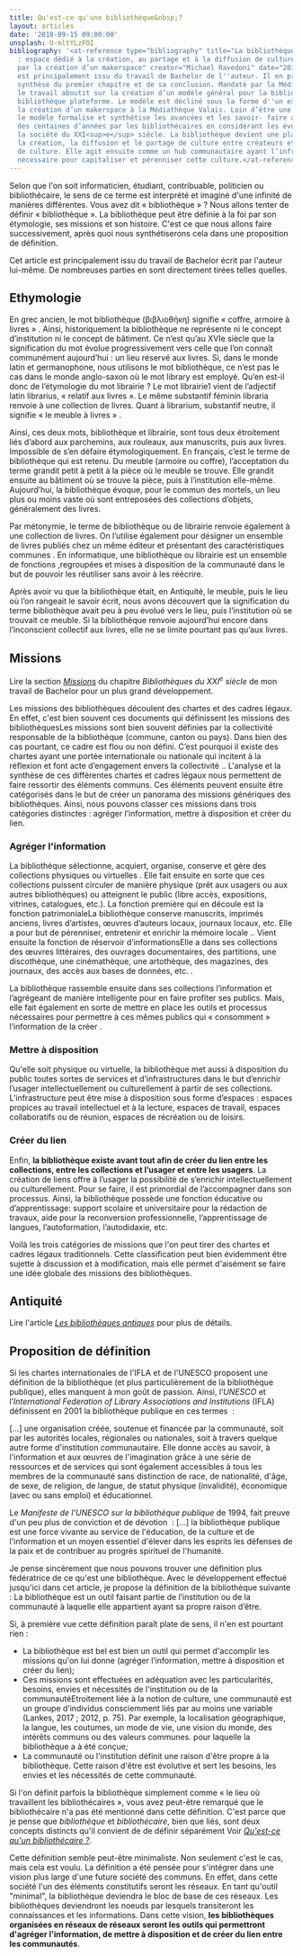 ```yaml
---
title: Qu'est-ce qu'une bibliothèque&nbsp;?
layout: articles
date: '2018-09-15 09:00:00'
unsplash: U-mltYLzFOI
bibliography: '<at-reference type="bibliography" title="La bibliothèque plateforme
  : espace dédié à la création, au partage et à la diffusion de culture – exemple
  par la création d’un makerspace" creator="Michael Ravedoni" date="2018">Cet article
  est principalement issu du travail de Bachelor de l''auteur. Il en présente une
  synthèse du premier chapitre et de sa conclusion. Mandaté par la Médiathèque Valais,
  le travail aboutit sur la création d’un modèle général pour la bibliothèque : la
  bibliothèque plateforme. Le modèle est décliné sous la forme d''un exemple pour
  la création d’un makerspace à la Médiathèque Valais. Loin d’être une révolution,
  le modèle formalise et synthétise les avancées et les savoir- faire acquis depuis
  des centaines d’années par les bibliothécaires en considérant les évolutions de
  la société du XXI<sup>e</sup> siècle. La bibliothèque devient une plateforme facilitant
  la création, la diffusion et le partage de culture entre créateurs et utilisateurs
  de culture. Elle agit ensuite comme un hub communautaire ayant l’infrastructure
  nécessaire pour capitaliser et pérenniser cette culture.</at-reference>'
---
```


Selon que l'on soit informaticien, étudiant, contribuable, politicien ou bibliothécaire, le sens de ce terme est interprété et imaginé d'une infinité de manières différentes. Vous avez dit « bibliothèque » ? Nous allons tenter de définir « bibliothèque ». La bibliothèque peut être définie à la foi par son étymologie, ses missions et son histoire. C'est ce que nous allons faire successivement, après quoi nous synthétiserons cela dans une proposition de définition.

<at-callout type="block">Cet article est principalement issu du travail de Bachelor écrit par l'auteur lui-même. De nombreuses parties en sont directement tirées telles quelles.</at-callout>

## Ethymologie
En grec ancien, le mot bibliothèque (βιβλιοθήκη) signifie « coffre, armoire à livres » <at-reference  key="barbier16" title="Histoire des bibliothèques : d'Alexandrie aux bibliothèques virtuelles" creator="Barbier, Frédéric" date="2016" publisher="Armand Colin" isbn="9782200616250" itemType="book" locator="7" label="p. "></at-reference>. Ainsi, historiquement la bibliothèque ne représente ni le concept d’institution ni le concept de bâtiment. Ce n’est qu’au XVIe siècle que la signification du mot évolue progressivement vers celle que l’on connaît communément aujourd’hui : un lieu réservé aux livres. Si, dans le monde latin et germanophone, nous utilisons le mot bibliothèque, ce n’est pas le cas dans le monde anglo-saxon où le mot library est employé. Qu’en est-il donc de l’étymologie du mot librairie ? Le mot librairie1 vient de l’adjectif latin librarius, « relatif aux livres ». Le même substantif féminin libraria renvoie à une collection de livres. Quant à librarium, substantif neutre, il signifie « le meuble à livres » <at-citation key="barbier16" locator="8" label="p. "></at-citation>.

Ainsi, ces deux mots, bibliothèque et librairie, sont tous deux étroitement liés d’abord aux parchemins, aux rouleaux, aux manuscrits, puis aux livres. Impossible de s’en défaire étymologiquement. En français, c’est le terme de bibliothèque qui est retenu. Du meuble (armoire ou coffre), l’acceptation du terme grandit petit à petit à la pièce où le meuble se trouve. Elle grandit ensuite au bâtiment où se trouve la pièce, puis à l’institution elle-même. Aujourd’hui, la bibliothèque évoque, pour le commun des mortels, un lieu plus ou moins vaste où sont entreposées des collections d’objets, généralement des livres.

Par métonymie, le terme de bibliothèque ou de librairie renvoie également à une collection de livres. On l’utilise également pour désigner un ensemble de livres publiés chez un même éditeur et présentant des caractéristiques communes <at-citation key="barbier16" locator="7" label="p. "></at-citation>. En informatique, une bibliothèque ou librairie est un ensemble de fonctions ,regroupées et mises à disposition de la communauté dans le but de pouvoir les réutiliser sans avoir à les réécrire.

Après avoir vu que la bibliothèque était, en Antiquité, le meuble, puis le lieu où l’on rangeait le savoir écrit, nous avons découvert que la signification du terme bibliothèque avait peu à peu évolué vers le lieu, puis l’institution où se trouvait ce meuble. Si la bibliothèque renvoie aujourd’hui encore dans l’inconscient collectif aux livres, elle ne se limite pourtant pas qu’aux livres.

## Missions
<at-callout type="block">Lire la section <i><a href="{{ site.baseurl }}{% link _tb/03-bibliotheques-xxi-siecle.md %}#missions">Missions</a></i> du chapitre <i>Bibliothèques du XXI<sup>e</sup> siècle</i> de mon travail de Bachelor pour un plus grand développement.</at-callout>

Les missions des bibliothèques découlent des chartes et des cadres légaux. En effet, c'est bien souvent ces documents qui définissent les missions des bibliothèques<at-note>Les missions sont bien souvent définies par la collectivité responsable de la bibliothèque (commune, canton ou pays). Dans bien des cas pourtant, ce cadre est flou ou non défini. C’est pourquoi il existe des chartes ayant une portée internationale ou nationale qui incitent à la réflexion et font acte d’engagement envers la collectivité <at-reference title="Missions des bibliothèques" date="2012" creator="enssib" publisher="enssib" url=" http://www.enssib.fr/le-dictionnaire/missions-des-bibliotheques"></at-reference>.</at-note>. L'analyse et la synthèse de ces différentes chartes et cadres légaux nous permettent de faire ressortir des éléments communs. Ces éléments peuvent ensuite être catégorisés dans le but de créer un panorama des missions génériques des bibliothèques. Ainsi, nous pouvons classer ces missions dans trois catégories distinctes : agréger l’information, mettre à disposition et créer du lien.

### Agréger l'information
La bibliothèque sélectionne, acquiert, organise, conserve et gère des collections physiques ou virtuelles <at-reference key="levfuture11" title="Confronting the future: strategic visions for the 21st century public library" creator="Levien, Roger Eli" date="2011" publisher="ALA Office for Information Technology Policy" place="Washington, D.C." locator="12" label="p. "></at-reference>. Elle fait ensuite en sorte que ces collections puissent circuler de manière physique (prêt aux usagers ou aux autres bibliothèques) ou atteignent le public (libre accès, expositions, vitrines, catalogues, etc.). La fonction première qui en découle est la fonction patrimoniale<at-note>La bibliothèque conserve manuscrits, imprimés anciens, livres d’artistes, œuvres d’auteurs locaux, journaux locaux, etc. Elle a pour but de pérenniser, entretenir et enrichir la mémoire locale <at-reference key="abbiblio11" title="Les bibliothèques" creator="Bertrand, Anne-Marie" date="2011" publisher="La Découverte" isbn="9782707169877" place="Paris" itemType="book" label="p. " locator="69"></at-reference>.</at-note>. Vient ensuite la fonction de réservoir d’informations<at-note>Elle a dans ses collections des œuvres littéraires, des ouvrages documentaires, des partitions, une discothèque, une cinémathèque, une artothèque, des magazines, des journaux, des accès aux bases de données, etc.</at-note> <at-citation key="abbiblio11" label="p. " locator="75"></at-citation>.

La bibliothèque rassemble ensuite dans ses collections l’information et l’agrégeant de manière intelligente pour en faire profiter ses publics. Mais, elle fait également en sorte de mettre en place les outils et processus nécessaires pour permettre à ces mêmes publics qui « consomment » l’information de la créer <at-reference key="cojaent16" title="Entretiens" date="2016" creator="Jacquesson, Alain, Jauslin, Jean-Frédéric, Villard, Hubert et Cordonier, Jacques." isbn="9782940587032" publisher="L’Esprit de la lettre éditions" itemType="book" label="p. " locator="23"></at-reference>.

### Mettre à disposition
Qu'elle soit physique ou virtuelle, la bibliothèque met aussi à disposition du public toutes sortes de services et d’infrastructures dans le but d’enrichir l’usager intellectuellement ou culturellement à partir de ses collections. L’infrastructure peut être mise à disposition sous forme d’espaces <at-citation key="cojaent16" label="p. " locator="115"></at-citation> : espaces propices au travail intellectuel et à la lecture, espaces de travail, espaces collaboratifs ou de réunion, espaces de récréation ou de loisirs.

### Créer du lien
Enfin, **la bibliothèque existe avant tout afin de créer du lien entre les collections, entre les collections et l’usager et entre les usagers**. La création de liens offre à l’usager la possibilité de s’enrichir intellectuellement ou culturellement. Pour se faire, il est primordial de l’accompagner dans son processus. Ainsi, la bibliothèque possède une fonction éducative ou d’apprentissage: support scolaire et universitaire pour la rédaction de travaux, aide pour la reconversion professionnelle, l’apprentissage de langues, l’autoformation, l’autodidaxie, etc.

Voilà les trois catégories de missions que l'on peut tirer des chartes et cadres légaux traditionnels. Cette classification peut bien évidemment être sujette à discussion et à modification, mais elle permet d'aisément se faire une idée globale des missions des bibliothèques.

## Antiquité
<at-callout type="block">Lire l'article <i><a href="{# site.baseurl #}{# link _articles/les-bibliotheques-antiques.md #}">Les bibliothèques antiques</a></i> pour plus de détails.</at-callout>

## Proposition de définition
Si les chartes internationales de l'IFLA et de l'UNESCO proposent une définition de la bibliothèque (et plus particulièrement de la bibliothèque publique), elles manquent à mon goût de passion. Ainsi, l’<i>UNESCO</i> et l’<i>International Federation of Library Associations and Institutions</i> (IFLA) définissent en 2001 la bibliothèque publique en ces termes <at-reference creator="IFLA" date="2001" title="Les services de la bibliothèque publique: principes directeurs de l’IFLA-Unesco" place="Paris" publisher="ABF" isbn="978-2-900177-21-1" itemType="book"></at-reference> :

<at-blockquote type="default">[…] une organisation créée, soutenue et financée par la communauté, soit par les autorités locales, régionales ou nationales, soit à travers quelque autre forme d'institution communautaire. Elle donne accès au savoir, à l'information et aux œuvres de l'imagination grâce à une série de ressources et de services qui sont également accessibles à tous les membres de la communauté sans distinction de race, de nationalité, d'âge, de sexe, de religion, de langue, de statut physique (invalidité), économique (avec ou sans emploi) et éducationnel.</at-blockquote>

Le <i>Manifeste de l'UNESCO sur la bibliothèque publique</i> de 1994, fait preuve d'un peu plus de conviction et de dévotion <at-reference creator="UNESCO" date="1994" title="Manifeste de l’UNESCO sur la bibliothèque publique" place="Paris" publisher="UNESCO/IFLA" url="http://unesdoc.unesco.org/images/0011/001121/112122fo.pdf"></at-reference> :
<at-blockquote type="default">[…] la bibliothèque publique est une force vivante au service de l'éducation, de la culture et de l'information et un moyen essentiel d'élever dans les esprits les défenses de la paix et de contribuer au progrès spirituel de l'humanité.</at-blockquote>

Je pense sincèrement que nous pouvons trouver une définition plus fédératrice de ce qu'est une bibliothèque. Avec le développement effectué jusqu'ici dans cet article, je propose la définition de la bibliothèque suivante :
<at-block type="definition" heading="Bibliothèque">La bibliothèque est un outil faisant partie de l’institution ou de la communauté à laquelle elle appartient ayant sa propre raison d’être.</at-block>

Si, à première vue cette définition paraît plate de sens, il n'en est pourtant rien :

- La bibliothèque est bel est bien un outil qui permet d'accomplir les missions qu'on lui donne (agréger l’information, mettre à disposition et créer du lien);
- Ces missions sont effectuées en adéquation avec les particularités, besoins, envies et nécessités de l'institution ou de la communauté<at-note>Etroitement liée à la notion de culture, une communauté est un groupe d’individus consciemment liés par au moins une variable (Lankes, 2017 ; 2012, p. 75). Par exemple, la localisation géographique, la langue, les coutumes, un mode de vie, une vision du monde, des intérêts communs ou des valeurs communes.</at-note> pour laquelle la bibliothèque a à été conçue;
- La communauté ou l'institution définit une raison d'être propre à la bibliothèque. Cette raison d'être est évolutive et sert les besoins, les envies et les nécessités de cette communauté.

Si l'on définit parfois la bibliothèque simplement comme « le lieu où travaillent les bibliothécaires », vous avez peut-être remarqué que le bibliothécaire n'a pas été mentionné dans cette définition. C'est parce que je pense que <i>bibliothèque</i> et <i>bibliothécaire</i>, bien que liés, sont deux concepts distincts qu'il convient de de définir séparément <at-callout>Voir <i><a href="{{ site.url }}{% link _articles/qu-est-ce-qu-un-bibliothecaire.md %}">Qu'est-ce qu'un bibliothécaire&nbsp;?</a></i></at-callout>.

Cette définition semble peut-être minimaliste. Non seulement c'est le cas, mais cela est voulu. La définition a été pensée pour s'intégrer dans une vision plus large d'une future société des communs. En effet, dans cette société l'un des éléments constitutifs seront les réseaux. En tant qu'outil "minimal", la bibliothèque deviendra le bloc de base de ces réseaux. Les bibliothèques deviendront les noeuds par lesquels transiteront les connaissances et les informations. Dans cette vision, <strong>les bibliothèques organisées en réseaux de réseaux seront les outils qui permettront d'agréger l'information, de mettre à disposition et de créer du lien entre les communautés</strong>.
